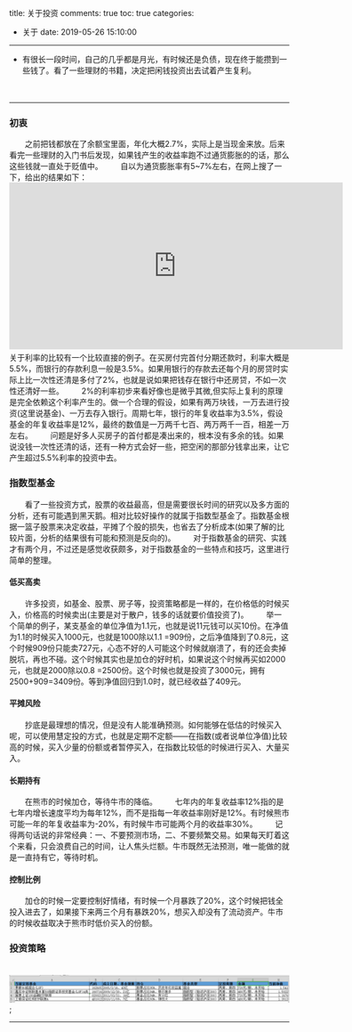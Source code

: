 title: 关于投资
comments: true
toc: true
categories:
  - 关于
date: 2019-05-26 15:10:00
---
*  有很长一段时间，自己的几乎都是月光，有时候还是负债，现在终于能攒到一些钱了。看了一些理财的书籍，决定把闲钱投资出去试着产生复利。

	<!--more-->　　

---

### 初衷

　　之前把钱都放在了余额宝里面，年化大概2.7%，实际上是当现金来放。后来看完一些理财的入门书后发现，如果钱产生的收益率跑不过通货膨胀的的话，那么这些钱就一直处于贬值中。
　　自以为通货膨胀率有5~7%左右，在网上搜了一下，给出的结果如下：
　　<iframe src='https://d3fy651gv2fhd3.cloudfront.net/embed/?s=cncpiyoy&v=201905091045a1&lang=all&d1=20090101&d2=20191231&h=300&w=600' height='300' width='600'  frameborder='0' scrolling='no'></iframe></a>
　　关于利率的比较有一个比较直接的例子。在买房付完首付分期还款时，利率大概是5.5%，而银行的存款利息一般是3.5%。如果用银行的存款去还每个月的房贷时实际上比一次性还清是多付了2%，也就是说如果把钱存在银行中还房贷，不如一次性还清好一些。
　　2%的利率初步来看好像也是微乎其微,但实际上复利的原理是完全依赖这个利率产生的。做一个合理的假设，如果有两万块钱，一万去进行投资(这里说基金)、一万去存入银行。周期七年，银行的年复收益率为3.5%，假设基金的年复收益率是12%，最终的数值是一万两千七百、两万两千一百，相差一万左右。
　　问题是好多人买房子的首付都是凑出来的，根本没有多余的钱。如果说没钱一次性还清的话，还有一种方式会好一些，把空闲的那部分钱拿出来，让它产生超过5.5%利率的投资中去。
	

### 指数型基金

　　看了一些投资方式，股票的收益最高，但是需要很长时间的研究以及多方面的分析，还有可能遇到黑天鹅。相对比较好操作的就属于指数型基金了。指数基金根据一篮子股票来决定收益，平摊了个股的损失，也省去了分析成本(如果了解的比较片面，分析的结果很有可能和预测是反向的)。
　　对于指数基金的研究、实践才有两个月，不过还是感觉收获颇多，对于指数基金的一些特点和技巧，这里进行简单的整理。

#### 低买高卖 
	
　　许多投资，如基金、股票、房子等，投资策略都是一样的，在价格低的时候买入，价格高的时候卖出(主要是对于散户，钱多的话就要价值投资了)。
　　举一个简单的例子，某支基金的单位净值为1.1元，也就是说11元钱可以买10份。在净值为1.1的时候买入1000元，也就是1000除以1.1 =909份，之后净值降到了0.8元，这个时候909份只能卖727元，心态不好的人可能这个时候就崩溃了，有的还会卖掉脱坑，再也不碰。这个时候其实也是加仓的好时机，如果说这个时候再买如2000元，也就是2000除以0.8 =2500份。这个时候也就是投资了3000元，拥有2500+909=3409份。等到净值回归到1.0时，就已经收益了409元。
	
#### 平摊风险 
	
　　抄底是最理想的情况，但是没有人能准确预测。如何能够在低估的时候买入呢，可以使用慧定投的方式，也就是定期不定额——在指数(或者说单位净值)比较高的时候，买入少量的份额或者暂停买入，在指数比较低的时候进行买入、大量买入。
	
#### 长期持有 
	
　　在熊市的时候加仓，等待牛市的降临。
　　七年内的年复收益率12%指的是七年内增长速度平均为每年12%，而不是指每一年收益率刚好是12%。有时候熊市可能一年的年复收益率为-20%，有时候牛市可能两个月的收益率30%。
　　记得两句话说的非常经典：一、不要预测市场，二、不要频繁交易。如果每天盯着这个来看，只会浪费自己的时间，让人焦头烂额。牛市既然无法预测，唯一能做的就是一直持有它，等待时机。
	
#### 控制比例 
	
　　加仓的时候一定要控制好情绪，有时候一个月暴跌了20%，这个时候把钱全投入进去了，如果接下来两三个月有暴跌20%，想买入却没有了流动资产。牛市的时候收益取决于熊市时低价买入的份额。
	
###	投资策略

　　![](/uploads/201905/jijindingtou.png);
	
 
---